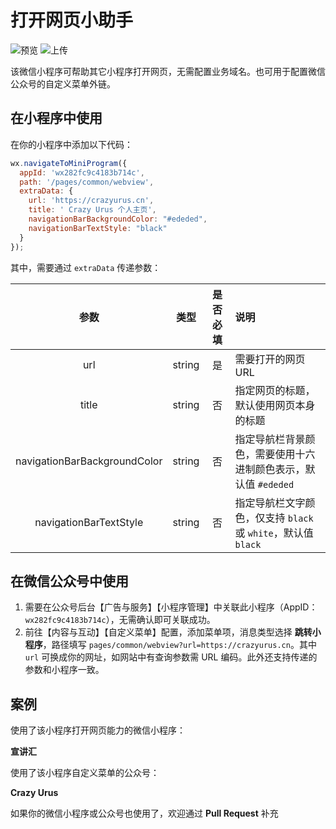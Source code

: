 # 打开网页小助手

![预览](https://github.com/crazyurus/open-url-miniprogram/actions/workflows/preview.yml/badge.svg)
![上传](https://github.com/crazyurus/open-url-miniprogram/actions/workflows/upload.yml/badge.svg)

该微信小程序可帮助其它小程序打开网页，无需配置业务域名。也可用于配置微信公众号的自定义菜单外链。

## 在小程序中使用

在你的小程序中添加以下代码：

```js
wx.navigateToMiniProgram({
  appId: 'wx282fc9c4183b714c',
  path: '/pages/common/webview',
  extraData: {
    url: 'https://crazyurus.cn',
    title: ' Crazy Urus 个人主页',
    navigationBarBackgroundColor: "#ededed",
    navigationBarTextStyle: "black"
  }
});
```

其中，需要通过 `extraData` 传递参数：

| 参数 | 类型 | 是否必填 | 说明 |
|:----:|:----:|:-----:|:----|
| url | string | 是 | 需要打开的网页 URL |
| title | string | 否 | 指定网页的标题，默认使用网页本身的标题 |
| navigationBarBackgroundColor | string | 否 | 指定导航栏背景颜色，需要使用十六进制颜色表示，默认值 `#ededed` |
| navigationBarTextStyle | string | 否 | 指定导航栏文字颜色，仅支持 `black` 或 `white`，默认值 `black` |

## 在微信公众号中使用

1. 需要在公众号后台【广告与服务】【小程序管理】中关联此小程序（AppID：`wx282fc9c4183b714c`），无需确认即可关联成功。
2. 前往【内容与互动】【自定义菜单】配置，添加菜单项，消息类型选择 **跳转小程序**，路径填写 `pages/common/webview?url=https://crazyurus.cn`。其中 `url` 可换成你的网址，如网站中有查询参数需 URL 编码。此外还支持传递的参数和小程序一致。

## 案例

使用了该小程序打开网页能力的微信小程序：

**宣讲汇**

使用了该小程序自定义菜单的公众号：

**Crazy Urus**

如果你的微信小程序或公众号也使用了，欢迎通过 **Pull Request** 补充
